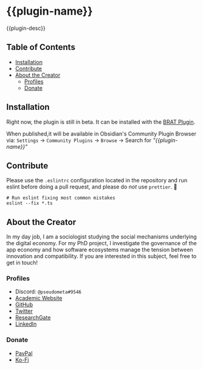 # {{plugin-name}}

<!-- ![](https://img.shields.io/github/downloads/chrisgrieser/{{plugin-id}}/total?label=Total%20Downloads&style=plastic) ![](https://img.shields.io/github/v/release/chrisgrieser/{{plugin-id}}?label=Latest%20Release&style=plastic) [![](https://img.shields.io/badge/changelog-click%20here-FFE800?style=plastic)](Changelog.md) -->

{{plugin-desc}}

## Table of Contents
<!-- MarkdownTOC -->

- [Installation](#installation)
- [Contribute](#contribute)
- [About the Creator](#about-the-creator)
	- [Profiles](#profiles)
	- [Donate](#donate)

<!-- /MarkdownTOC -->

## Installation
Right now, the plugin is still in beta. It can be installed with the [BRAT Plugin](https://github.com/TfTHacker/obsidian42-brat).

When published,it will be available in Obsidian's Community Plugin Browser via: `Settings` → `Community Plugins` → `Browse` → Search for *"{{plugin-name}}"*

## Contribute
Please use the `.eslintrc` configuration located in the repository and run eslint before doing a pull request, and please do *not* use `prettier`. 🙂

```shell
# Run eslint fixing most common mistakes
eslint --fix *.ts
```

## About the Creator
In my day job, I am a sociologist studying the social mechanisms underlying the digital economy. For my PhD project, I investigate the governance of the app economy and how software ecosystems manage the tension between innovation and compatibility. If you are interested in this subject, feel free to get in touch!

### Profiles
- Discord: `@pseudometa#9546`
- [Academic Website](https://chris-grieser.de/)
- [GitHub](https://github.com/chrisgrieser/)
- [Twitter](https://twitter.com/pseudo_meta)
- [ResearchGate](https://www.researchgate.net/profile/Christopher-Grieser)
- [LinkedIn](https://www.linkedin.com/in/christopher-grieser-ba693b17a/)

### Donate
- [PayPal](https://www.paypal.com/paypalme/ChrisGrieser)
- [Ko-Fi](https://ko-fi.com/pseudometa)
